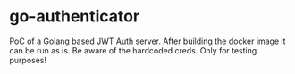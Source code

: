 # go-authenticator

PoC of a Golang based JWT Auth server.
After building the docker image it can be run as is. Be aware of the hardcoded creds. Only for testing purposes!

